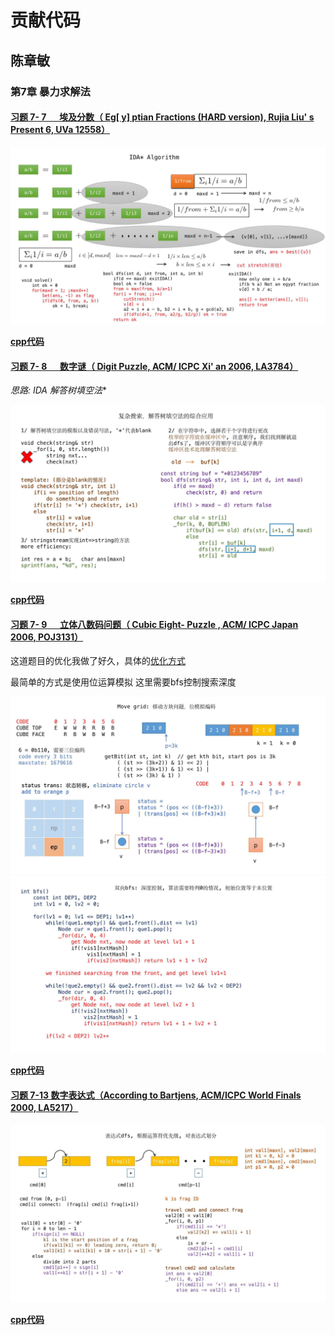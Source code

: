 # 贡献代码 #

## 陈章敏 ##

### 第7章 暴力求解法 ###

#### [习题 7- 7 　 埃及分数（ Eg[ y] ptian Fractions (HARD version), Rujia Liu' s Present 6, UVa 12558）](https://vjudge.net/problem/UVA-12558) ####

![UVA12558](./zhangminchen/ch07/UVA12558.jpg)

**[cpp代码](./zhangminchen/ch07/UVA12558.cpp)**

#### [习题 7- 8 　 数字谜（ Digit Puzzle, ACM/ ICPC Xi' an 2006, LA3784）](https://vjudge.net/problem/UVALive-3784) ####

**思路: IDA* 解答树填空法**

![LA3784](./zhangminchen/ch07/LA3784.jpg)

**[cpp代码](./zhangminchen/ch07/LA3784.cpp)**

#### [习题 7- 9 　 立体八数码问题（ Cubic Eight- Puzzle , ACM/ ICPC Japan 2006, POJ3131）](http://poj.org/problem?id=3131) ####

这道题目的优化我做了好久，具体的[优化方式](https://www.fogsail.net/2019/07/23/20190723/)

最简单的方式是使用位运算模拟
这里需要bfs控制搜索深度

![POJ3131-1](./zhangminchen/ch07/POJ3131-1.jpg)
![POJ3131-2](./zhangminchen/ch07/POJ3131-2.jpg)

**[cpp代码](./zhangminchen/ch07/POJ3131.cpp)**

#### [习题 7-13 数字表达式（According to Bartjens, ACM/ICPC World Finals 2000, LA5217）](https://vjudge.net/problem/UVALive-5217) ####

![LA5217](./zhangminchen/ch07/LA5217.jpg)

**[cpp代码](./zhangminchen/ch07/LA5217.cpp)**
